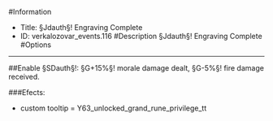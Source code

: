 #Information
 - Title: §Jdauth§! Engraving Complete
 - ID: verkalozovar_events.116
#Description
§Jdauth§! Engraving Complete
#Options

___
##Enable §SDauth§!: §G+15%§! morale damage dealt, §G-5%§! fire damage received.

###Efects:<ul><li>custom tooltip = Y63_unlocked_grand_rune_privilege_tt</li></ul>
